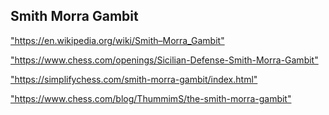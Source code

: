 <h2>Smith Morra Gambit</h2>
<p><a href="https://en.wikipedia.org/wiki/Smith–Morra_Gambit">"https://en.wikipedia.org/wiki/Smith–Morra_Gambit"</a></p>

<p><a href="https://www.chess.com/openings/Sicilian-Defense-Smith-Morra-Gambit">"https://www.chess.com/openings/Sicilian-Defense-Smith-Morra-Gambit"</a></p>

<p><a href="https://simplifychess.com/smith-morra-gambit/index.html">"https://simplifychess.com/smith-morra-gambit/index.html"</a></p>

<p><a href="https://www.chess.com/blog/ThummimS/the-smith-morra-gambit">"https://www.chess.com/blog/ThummimS/the-smith-morra-gambit"</a></p>

